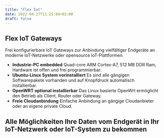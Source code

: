 ```yaml
---
title: "Flex Iot"
date: 2022-04-27T11:25:04+02:00
draft: false
---
```


## Flex IoT Gateways

Frei konfigurierbare IoT Gateways zur Anbindung vielfältiger Endgeräte an moderne IoT-Netzwerke oder opensource IoT-Plattformen.
    
* __Industrie-PC embedded__
Quad-core ARM Cortex-A7, 512 MB DDR Ram, Hardware ist offen und frei programmierbar.
* __Ubuntu-Linux System vorinstalliert__
Es sind alle gängigen Softwarepakete vorhanden und auf Knopfdruck automatisch installierbar.
* __OpenWRT optional installierbar__
Das Linux basierte OpenWrt ermöglicht den Betrieb als Client, Router oder Gateway.
* __Freie Cloudanbindung__
Einfache Anbindung an gängige Cloudanbieter oder an eigene private Cloud.

## Alle Möglichkeiten Ihre Daten vom Endgerät in Ihr IoT-Netzwerk oder IoT-System zu bekommen
